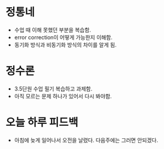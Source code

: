 # 정통네
+ 수업 때 이해 못했던 부분을 복습함.
+ error correction이 어떻게 가능한지 이해함.
+ 동기화 방식과 비동기화 방식의 차이를 알게 됨.

# 정수론
+ 3.5단원 수업 필기 복습하고 과제함.
+ 아직 모르는 문제 하나가 있어서 다시 봐야함.

# 오늘 하루 피드백
+ 아침에 늦게 일어나서 오전을 날렸다. 다음주에는 그러면 안되겠다.